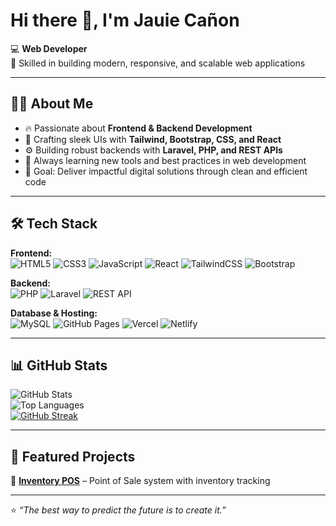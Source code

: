# Hi there 👋, I'm Jauie Cañon  

💻 **Web Developer**  
🚀 Skilled in building modern, responsive, and scalable web applications  

---

## 🧑‍💻 About Me
- 🔥 Passionate about **Frontend & Backend Development**  
- 🎨 Crafting sleek UIs with **Tailwind, Bootstrap, CSS, and React**  
- ⚙️ Building robust backends with **Laravel, PHP, and REST APIs**  
- 🌱 Always learning new tools and best practices in web development  
- 🎯 Goal: Deliver impactful digital solutions through clean and efficient code  

---

## 🛠️ Tech Stack  

**Frontend:**  
![HTML5](https://img.shields.io/badge/-HTML5-E34F26?style=for-the-badge&logo=html5&logoColor=white)
![CSS3](https://img.shields.io/badge/-CSS3-1572B6?style=for-the-badge&logo=css3&logoColor=white)
![JavaScript](https://img.shields.io/badge/-JavaScript-F7DF1E?style=for-the-badge&logo=javascript&logoColor=black)
![React](https://img.shields.io/badge/-React-61DAFB?style=for-the-badge&logo=react&logoColor=black)
![TailwindCSS](https://img.shields.io/badge/-TailwindCSS-38B2AC?style=for-the-badge&logo=tailwind-css&logoColor=white)
![Bootstrap](https://img.shields.io/badge/-Bootstrap-563D7C?style=for-the-badge&logo=bootstrap&logoColor=white)

**Backend:**  
![PHP](https://img.shields.io/badge/-PHP-777BB4?style=for-the-badge&logo=php&logoColor=white)
![Laravel](https://img.shields.io/badge/-Laravel-FF2D20?style=for-the-badge&logo=laravel&logoColor=white)
![REST API](https://img.shields.io/badge/-REST%20API-009688?style=for-the-badge&logo=postman&logoColor=white)

**Database & Hosting:**  
![MySQL](https://img.shields.io/badge/-MySQL-4479A1?style=for-the-badge&logo=mysql&logoColor=white)
![GitHub Pages](https://img.shields.io/badge/-GitHub%20Pages-222222?style=for-the-badge&logo=githubpages&logoColor=white)
![Vercel](https://img.shields.io/badge/-Vercel-000000?style=for-the-badge&logo=vercel&logoColor=white)
![Netlify](https://img.shields.io/badge/-Netlify-00C7B7?style=for-the-badge&logo=netlify&logoColor=white)

---

## 📊 GitHub Stats  

![GitHub Stats](https://github-readme-stats.vercel.app/api?username=JCDacuma&show_icons=true&theme=tokyonight&hide_border=true&count_private=true)  
![Top Languages](https://github-readme-stats.vercel.app/api/top-langs/?username=JCDacuma&layout=compact&theme=tokyonight&hide_border=true)  
[![GitHub Streak](https://streak-stats.demolab.com?user=JCDacuma&theme=tokyonight&hide_border=true)](https://git.io/streak-stats)

---

## 🚀 Featured Projects  


🔹 [**Inventory POS**](https://github.com/JCDacuma/inventoryPOS) – Point of Sale system with inventory tracking  


---

⭐️ *“The best way to predict the future is to create it.”*  
